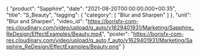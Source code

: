 {
   "product": "Sapphire",
   "date": "2021-08-20T00:00:00.000+00:35",  
   "title": "S_Beauty",
   "tagging": {
   "category": [
      "Blur and Sharpen"
    ]
   },
   "unit": "Blur and Sharpen",
   "video_id": "https://borisfx-com-res.cloudinary.com/video/upload/q_auto/v1629401931/Marketing/Sapphire_ReDesign/EffectExamples/Beauty.mp4",
   "poster": "https://borisfx-com-res.cloudinary.com/video/upload/q_auto,f_auto/v1629401931/Marketing/Sapphire_ReDesign/EffectExamples/Beauty.png"
}